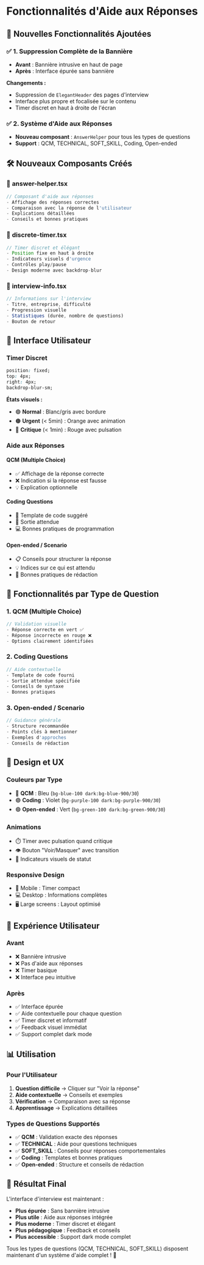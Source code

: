 # Fonctionnalités d'Aide aux Réponses

## 🎯 **Nouvelles Fonctionnalités Ajoutées**

### ✅ **1. Suppression Complète de la Bannière**
- **Avant** : Bannière intrusive en haut de page
- **Après** : Interface épurée sans bannière

**Changements :**
- Suppression de `ElegantHeader` des pages d'interview
- Interface plus propre et focalisée sur le contenu
- Timer discret en haut à droite de l'écran

### ✅ **2. Système d'Aide aux Réponses**
- **Nouveau composant** : `AnswerHelper` pour tous les types de questions
- **Support** : QCM, TECHNICAL, SOFT_SKILL, Coding, Open-ended

## 🛠️ **Nouveaux Composants Créés**

### 📁 **answer-helper.tsx**
```typescript
// Composant d'aide aux réponses
- Affichage des réponses correctes
- Comparaison avec la réponse de l'utilisateur
- Explications détaillées
- Conseils et bonnes pratiques
```

### 📁 **discrete-timer.tsx**
```typescript
// Timer discret et élégant
- Position fixe en haut à droite
- Indicateurs visuels d'urgence
- Contrôles play/pause
- Design moderne avec backdrop-blur
```

### 📁 **interview-info.tsx**
```typescript
// Informations sur l'interview
- Titre, entreprise, difficulté
- Progression visuelle
- Statistiques (durée, nombre de questions)
- Bouton de retour
```

## 🎨 **Interface Utilisateur**

### **Timer Discret**
```css
position: fixed;
top: 4px;
right: 4px;
backdrop-blur-sm;
```

**États visuels :**
- 🟢 **Normal** : Blanc/gris avec bordure
- 🟠 **Urgent** (< 5min) : Orange avec animation
- 🔴 **Critique** (< 1min) : Rouge avec pulsation

### **Aide aux Réponses**

#### **QCM (Multiple Choice)**
- ✅ Affichage de la réponse correcte
- ❌ Indication si la réponse est fausse
- 💡 Explication optionnelle

#### **Coding Questions**
- 📝 Template de code suggéré
- 🎯 Sortie attendue
- 💻 Bonnes pratiques de programmation

#### **Open-ended / Scenario**
- 📋 Conseils pour structurer la réponse
- 💡 Indices sur ce qui est attendu
- 📖 Bonnes pratiques de rédaction

## 🎯 **Fonctionnalités par Type de Question**

### **1. QCM (Multiple Choice)**
```typescript
// Validation visuelle
- Réponse correcte en vert ✅
- Réponse incorrecte en rouge ❌
- Options clairement identifiées
```

### **2. Coding Questions**
```typescript
// Aide contextuelle
- Template de code fourni
- Sortie attendue spécifiée
- Conseils de syntaxe
- Bonnes pratiques
```

### **3. Open-ended / Scenario**
```typescript
// Guidance générale
- Structure recommandée
- Points clés à mentionner
- Exemples d'approches
- Conseils de rédaction
```

## 🎨 **Design et UX**

### **Couleurs par Type**
- 🔵 **QCM** : Bleu (`bg-blue-100 dark:bg-blue-900/30`)
- 🟣 **Coding** : Violet (`bg-purple-100 dark:bg-purple-900/30`)
- 🟢 **Open-ended** : Vert (`bg-green-100 dark:bg-green-900/30`)

### **Animations**
- ⏱️ Timer avec pulsation quand critique
- 👁️ Bouton "Voir/Masquer" avec transition
- 🎯 Indicateurs visuels de statut

### **Responsive Design**
- 📱 Mobile : Timer compact
- 💻 Desktop : Informations complètes
- 🖥️ Large screens : Layout optimisé

## 🚀 **Expérience Utilisateur**

### **Avant**
- ❌ Bannière intrusive
- ❌ Pas d'aide aux réponses
- ❌ Timer basique
- ❌ Interface peu intuitive

### **Après**
- ✅ Interface épurée
- ✅ Aide contextuelle pour chaque question
- ✅ Timer discret et informatif
- ✅ Feedback visuel immédiat
- ✅ Support complet dark mode

## 📊 **Utilisation**

### **Pour l'Utilisateur**
1. **Question difficile** → Cliquer sur "Voir la réponse"
2. **Aide contextuelle** → Conseils et exemples
3. **Vérification** → Comparaison avec sa réponse
4. **Apprentissage** → Explications détaillées

### **Types de Questions Supportés**
- ✅ **QCM** : Validation exacte des réponses
- ✅ **TECHNICAL** : Aide pour questions techniques
- ✅ **SOFT_SKILL** : Conseils pour réponses comportementales
- ✅ **Coding** : Templates et bonnes pratiques
- ✅ **Open-ended** : Structure et conseils de rédaction

## 🎉 **Résultat Final**

L'interface d'interview est maintenant :
- **Plus épurée** : Sans bannière intrusive
- **Plus utile** : Aide aux réponses intégrée
- **Plus moderne** : Timer discret et élégant
- **Plus pédagogique** : Feedback et conseils
- **Plus accessible** : Support dark mode complet

Tous les types de questions (QCM, TECHNICAL, SOFT_SKILL) disposent maintenant d'un système d'aide complet ! 🎯
